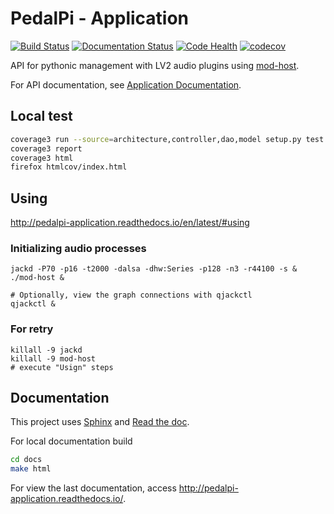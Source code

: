 # PedalPi - Application

[![Build Status](https://travis-ci.org/PedalPi/Application.svg?branch=master)](https://travis-ci.org/PedalPi/Application) [![Documentation Status](https://readthedocs.org/projects/pedalpi-application/badge/?version=latest)](http://pedalpi-application.readthedocs.io/en/latest/?badge=latest) [![Code Health](https://landscape.io/github/PedalPi/Application/master/landscape.svg?style=flat)](https://landscape.io/github/PedalPi/Application/master) [![codecov](https://codecov.io/gh/PedalPi/Application/branch/master/graph/badge.svg)](https://codecov.io/gh/PedalPi/Application) 

API for pythonic management with LV2 audio plugins using [mod-host](https://github.com/modddevices/mod-host).

For API documentation, see [Application Documentation](http://pedalpi-application.readthedocs.io/en/latest/).

## Local test

```bash
coverage3 run --source=architecture,controller,dao,model setup.py test
coverage3 report
coverage3 html
firefox htmlcov/index.html
```

## Using

http://pedalpi-application.readthedocs.io/en/latest/#using

### Initializing audio processes

```
jackd -P70 -p16 -t2000 -dalsa -dhw:Series -p128 -n3 -r44100 -s &
./mod-host &

# Optionally, view the graph connections with qjackctl
qjackctl &
```

### For retry
```
killall -9 jackd
killall -9 mod-host
# execute "Usign" steps
```

## Documentation

This project uses [Sphinx](www.sphinx-doc.org) and [Read the doc](readthedocs.org).

For local documentation build

```bash
cd docs
make html
```

For view the last documentation, access http://pedalpi-application.readthedocs.io/.